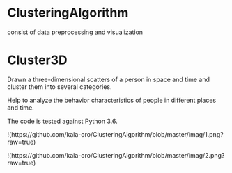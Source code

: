 # ClusteringAlgorithm
consist of data preprocessing and visualization
# Cluster3D
Drawn a three-dimensional scatters of a person in space and time and cluster them into several categories.
<p>Help to analyze the behavior characteristics of people in different places and time.
<p>The code is tested against Python 3.6.
<p>
!(https://github.com/kala-oro/ClusteringAlgorithm/blob/master/imag/1.png?raw=true)
<p>
!(https://github.com/kala-oro/ClusteringAlgorithm/blob/master/imag/2.png?raw=true)

